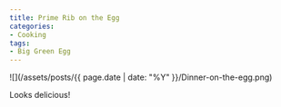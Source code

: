 ```yaml
---
title: Prime Rib on the Egg
categories:
- Cooking
tags:
- Big Green Egg
---
```


![](/assets/posts/{{ page.date | date: "%Y" }}/Dinner-on-the-egg.png)
  



Looks delicious!
